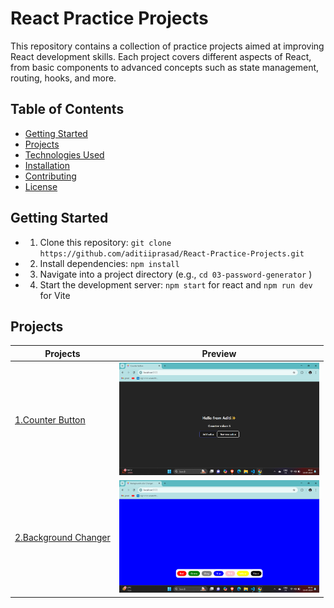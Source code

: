 # React Practice Projects

This repository contains a collection of practice projects aimed at improving React development skills. Each project covers different aspects of React, from basic components to advanced concepts such as state management, routing, hooks, and more.

## Table of Contents

- [Getting Started](#getting-started)
- [Projects](#projects)
- [Technologies Used](#technologies-used)
- [Installation](#installation)
- [Contributing](#contributing)
- [License](#license)

## Getting Started
- 1. Clone this repository:  `git clone https://github.com/aditiiprasad/React-Practice-Projects.git`
- 2. Install dependencies: `npm install`   
- 3. Navigate into a project directory (e.g., `cd 03-password-generator` )
- 4. Start the development server: `npm start` for react and `npm run dev` for Vite

## Projects

| Projects   | Preview     |
|-------------|-------------|
| <a href="01-Counter-Button/"> 1.Counter Button</a> |<img src="images/cb.png" height="180" /> |
| <a href="02-Background-Changer/">2.Background Changer</a> | <img src="images/bc.png" height="180" />|

 <!-- | Row 1 Col 1 | Row 1 Col 2 |
| Row 2 Col 1 | Row 2 Col 2 | -->